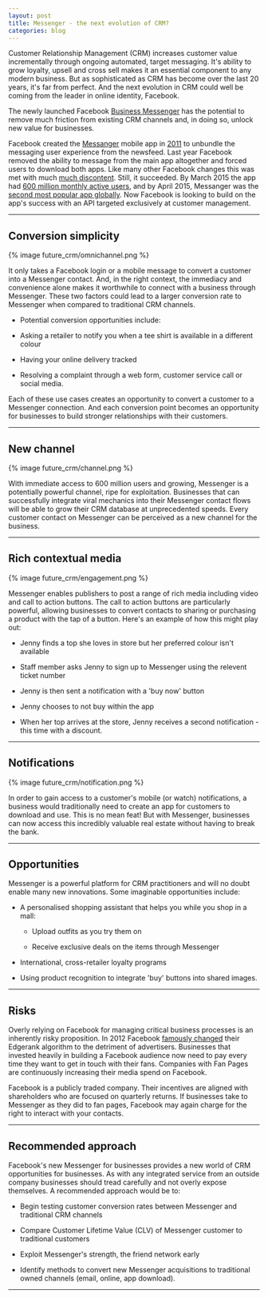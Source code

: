 ```yaml
---
layout: post
title: Messenger - the next evolution of CRM?
categories: blog
---
```


Customer Relationship Management (CRM) increases customer value incrementally through ongoing automated, target messaging. It's ability to grow loyalty, upsell and cross sell makes it an essential component to any modern business. But as sophisticated as CRM has become over the last 20 years, it's far from perfect. And the next evolution in CRM could well be coming from the leader in online identity, Facebook. 

The newly launched Facebook [Business Messenger][messanger-business] has the potential to remove much friction from existing CRM channels and, in doing so, unlock new value for businesses. 

Facebook created the [Messanger][messanger] mobile app in [2011][messanger-wiki] to unbundle the messaging user experience from the newsfeed. Last year Facebook removed the ability to message from the main app altogether and forced users to download both apps. Like many other Facebook changes this was met with much [much discontent][bloomberg]. Still, it succeeded. By March 2015 the app had [600 million monthly active users][cnbc-600m], and by April 2015, Messanger was the [second most popular app globally][aa-april15]. Now Facebook is looking to build on the app's success with an API targeted exclusively at customer management.

[messanger-business]:https://www.messenger.com/business/?utm_source=heuro.net&utm_medium=blog
[messanger]:https://www.messenger.com/?utm_source=heuro.net&utm_medium=blog
[messanger-wiki]:http://en.wikipedia.org/wiki/Facebook_Messenger/?utm_source=heuro.net&utm_medium=blog
[bloomberg]:http://www.bloombergview.com/articles/2014-08-15/why-i-trashed-the-facebook-app-and-you-should-too/?utm_source=heuro.net&utm_medium=blog
[cnbc-600m]:http://www.cnbc.com/id/102533982/?utm_source=heuro.net&utm_medium=blog
[aa-april15]:http://blog.appannie.com/worldwide-app-annie-index-apps-april-2015/?utm_source=heuro.net&utm_medium=blog

***

## Conversion simplicity

{% image future_crm/omnichannel.png %}

It only takes a Facebook login or a mobile message to convert a customer into a Messenger contact. And, in the right context, the immediacy and convenience alone makes it worthwhile to connect with a business through Messenger. These two factors could lead to a larger conversion rate to Messenger when compared to traditional CRM channels.

* Potential conversion opportunities include:

* Asking a retailer to notify you when a tee shirt is available in a different colour

* Having your online delivery tracked

* Resolving a complaint through a web form, customer service call or social media.

Each of these use cases creates an opportunity to convert a customer to a Messenger connection. And each conversion point becomes an opportunity for businesses to build stronger relationships with their customers.

***

## New channel

{% image future_crm/channel.png %}

With immediate access to 600 million users and growing, Messenger is a potentially powerful channel, ripe for exploitation. Businesses that can successfully integrate viral mechanics into their Messenger contact flows will be able to grow their CRM database at unprecedented speeds. Every customer contact on Messenger can be perceived as a new channel for the business.

***

## Rich contextual media

{% image future_crm/engagement.png %}

Messenger enables publishers to post a range of rich media including video and call to action buttons. The call to action buttons are particularly powerful, allowing businesses to convert contacts to sharing or purchasing a product with the tap of a button. Here's an example of how this might play out:

* Jenny finds a top she loves in store but her preferred colour isn't available

* Staff member asks Jenny to sign up to Messenger using the relevent ticket number

* Jenny is then sent a notification with a 'buy now' button

* Jenny chooses to not buy within the app

* When her top arrives at the store, Jenny receives a second notification - this time with a discount.

***

## Notifications

{% image future_crm/notification.png %}

In order to gain access to a customer's mobile (or watch) notifications, a business would traditionally need to create an app for customers to download and use. This is no mean feat! But with Messenger, businesses can now access this incredibly valuable real estate without having to break the bank.

***

## Opportunities

Messenger is a powerful platform for CRM practitioners and will no doubt enable many new innovations. Some imaginable opportunities include:

* A personalised shopping assistant that helps you while you shop in a mall:

    - Upload outfits as you try them on

    - Receive exclusive deals on the items through Messenger

* International, cross-retailer loyalty programs

* Using product recognition to integrate 'buy' buttons into shared images.

***

## Risks

Overly relying on Facebook for managing critical business processes is an inherently risky proposition. In 2012 Facebook [famously changed][edge-change] their Edgerank algorithm to the detriment of advertisers. Businesses that invested heavily in building a Facebook audience now need to pay every time they want to get in touch with their fans. Companies with Fan Pages are continuously increasing their media spend on Facebook.

Facebook is a publicly traded company. Their incentives are aligned with shareholders who are focused on quarterly returns. If businesses take to Messenger as they did to fan pages, Facebook may again charge for the right to interact with your contacts.

[edge-change]:http://www.businessinsider.com.au/facebook-changed-edgerank-algorithm-to-hurt-advertisers-2012-10?utm_source=heuro.net&utm_medium=blog

***

## Recommended approach

Facebook's new Messenger for businesses provides a new world of CRM opportunities for businesses. As with any integrated service from an outside company businesses should tread carefully and not overly expose themselves. A recommended approach would be to:

* Begin testing customer conversion rates between Messenger and traditional CRM channels

* Compare Customer Lifetime Value (CLV) of Messenger customer to traditional customers

* Exploit Messenger's strength, the friend network early

* Identify methods to convert new Messenger acquisitions to traditional owned channels (email, online, app download).

***